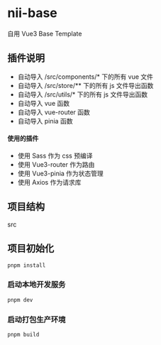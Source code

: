 # nii-base

自用 Vue3 Base Template

## 插件说明

* 自动导入 /src/components/\* 下的所有 vue 文件
* 自动导入 /src/store/\*\* 下的所有 js 文件导出函数
* 自动导入 /src/utils/\* 下的所有 js 文件导出函数
* 自动导入 vue 函数
* 自动导入 vue-router 函数
* 自动导入 pinia 函数

#### 使用的插件
* 使用 Sass 作为 css 预编译
* 使用 Vue3-router 作为路由
* 使用 Vue3-pinia 作为状态管理
* 使用 Axios 作为请求库

## 项目结构

src

## 项目初始化

```sh
pnpm install
```

### 启动本地开发服务

```sh
pnpm dev
```

### 启动打包生产环境

```sh
pnpm build
```
